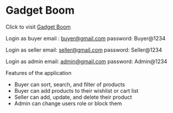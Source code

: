 # Gadget Boom 

Click to visit [Gadget Boom](https://gadgetboom-d81aa.web.app/)

Login as buyer 
email : buyer@gmail.com
password: Buyer@1234

Login as seller
email: seller@gmail.com
password: Seller@1234

Login as admin 
email: admin@gmail.com
password: Admin@1234

Features of the application
* Buyer can sort, search, and filter of products
* Buyer can add products to their wishlist or cart list
* Seller can add, update, and delete their product
* Admin can change users role or block them


